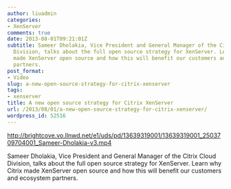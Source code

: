 ```yaml
---
author: liuadmin
categories:
- XenServer
comments: true
date: 2013-08-01T09:21:01Z
subtitle: Sameer Dholakia, Vice President and General Manager of the Citrix Cloud
  Division, talks about the full open source strategy for XenServer. Learn why Citrix
  made XenServer open source and how this will benefit our customers and ecosystem
  partners.
post_format:
- Video
slug: a-new-open-source-strategy-for-citrix-xenserver
tags:
- xenserver
title: A new open source strategy for Citrix XenServer
url: /2013/08/01/a-new-open-source-strategy-for-citrix-xenserver/
wordpress_id: 52516
---
```


http://brightcove.vo.llnwd.net/e1/uds/pd/13639319001/13639319001_2503709704001_Sameer-Dholakia-v3.mp4

Sameer Dholakia, Vice President and General Manager of the Citrix Cloud Division, talks about the full open source strategy for XenServer. Learn why Citrix made XenServer open source and how this will benefit our customers and ecosystem partners.
